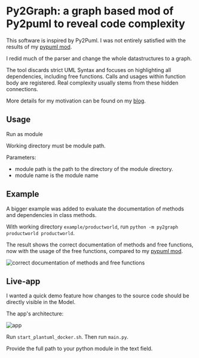 
# Py2Graph: a graph based mod of Py2puml to reveal code complexity

This software is inspired by Py2Puml. I was not entirely satisfied with the results of 
my [pypuml mod](https://github.com/dolind/py2puml).

I redid much of the parser and change the whole datastructures to a graph.

The tool discards strict UML Syntax and focuses on highlighting all dependencies, including free functions.
Calls and usages within function body are registered.
Real complexity usually stems from these hidden connections.

More details for my motivation can be found on my
[blog](http://www.storymelange.com/posts/projects/uml-analyser/do-you-know-the-hidden-paths-of-your-code.html).


## Usage
Run as module

Working directory must be module path.

Parameters: 
- module path is the path to the directory of the module directory.
- module name is the module name


## Example
A bigger example was added to evaluate the documentation of methods and dependencies in class methods.

With working directory `example/productworld`, run `python -m py2graph productworld productworld`.

The result shows the correct documentation of methods and free functions, now with the usage of the free functions,
compared to my [pypuml mod](https://github.com/dolind/py2puml).

![correct documentation of methods and free functions](example/productworld/productworld.svg)



## Live-app

I wanted a quick demo feature how changes to the source code should be directly visible in the Model.

The app's architecture:

![app](live-viewer/app.puml)


Run `start_plantuml_docker.sh`. Then run `main.py`. 

Provide the full path to your python module in the text field.

